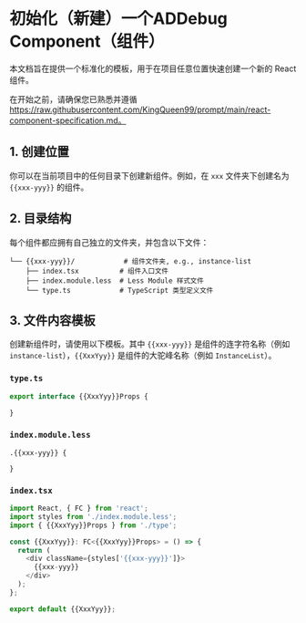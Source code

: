 # 初始化（新建）一个ADDebug Component（组件）

本文档旨在提供一个标准化的模板，用于在项目任意位置快速创建一个新的 React 组件。

在开始之前，请确保您已熟悉并遵循 https://raw.githubusercontent.com/KingQueen99/prompt/main/react-component-specification.md。

## 1. 创建位置

你可以在当前项目中的任何目录下创建新组件。例如，在 `xxx` 文件夹下创建名为 `{{xxx-yyy}}` 的组件。

## 2. 目录结构

每个组件都应拥有自己独立的文件夹，并包含以下文件：

```
└── {{xxx-yyy}}/            # 组件文件夹, e.g., instance-list
    ├── index.tsx          # 组件入口文件
    ├── index.module.less  # Less Module 样式文件
    └── type.ts            # TypeScript 类型定义文件
```

## 3. 文件内容模板

创建新组件时，请使用以下模板。其中 `{{xxx-yyy}}` 是组件的连字符名称（例如 `instance-list`），`{{XxxYyy}}` 是组件的大驼峰名称（例如 `InstanceList`）。

### `type.ts`

```typescript
export interface {{XxxYyy}}Props {

}
```

### `index.module.less`

```less
.{{xxx-yyy}} {

}
```

### `index.tsx`

```typescript
import React, { FC } from 'react';
import styles from './index.module.less';
import { {{XxxYyy}}Props } from './type';

const {{XxxYyy}}: FC<{{XxxYyy}}Props> = () => {
  return (
    <div className={styles['{{xxx-yyy}}']}>
      {{xxx-yyy}}
    </div>
  );
};

export default {{XxxYyy}};
```

